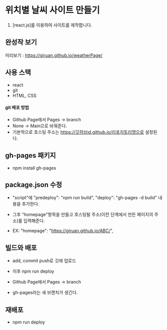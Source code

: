 # 위치별 날씨 사이트 만들기

1. [react.js]를 이용하여 사이트를 제작합니다. 

## 완성작 보기 
미리보기 : https://giruan.github.io/weatherPage/

## 사용 스택
- react
- git
- HTML, CSS

#### git 배포 방법

- Github Page에서 Pages -> branch
- None -> Main으로 바꿔준다.
- 기본적으로 호스팅 주소는 https://깃허브id.github.io/리포지토리명으로 설정된다.

## gh-pages 패키지
- npm install gh-pages

## package.json 수정
- "script"에 
"predeploy": "npm run build",
"deploy": "gh-pages -d build" 
내용을 추가한다.

- 그후 "homepage"항목을 만들고 호스팅될 주소(이전 단계에서 만든 페이지의 주소)를 입력해준다.
- EX: "homepage": "https://giruan.github.io/ABC/",

## 빌드와 배포

- add, commit push로 깃에 업로드
- 이후 npm run deploy

- Github Page에서 Pages -> branch
-  gh-pages라는 새 브랜치가 생긴다.

## 재배포

- npm run deploy
